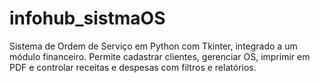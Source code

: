 # infohub_sistmaOS
Sistema de Ordem de Serviço em Python com Tkinter, integrado a um módulo financeiro. Permite cadastrar clientes, gerenciar OS, imprimir em PDF e controlar receitas e despesas com filtros e relatórios.
